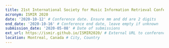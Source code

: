 ```yaml
---
title: 21st International Society for Music Information Retrieval Conference
acronym: ISMIR 2020
date: '2020-10-12' # Conference date. Ensure mm and dd are 2 digits
end_date: '2020-10-16' # Conference end date, leave empty if unknown
submission_date: '2020-05-08' # Date of submissions
ext_url: https://ismir.github.io/ISMIR2020/ # External URL to conference website
location: Montreal, Canada # City, Country
---
```

